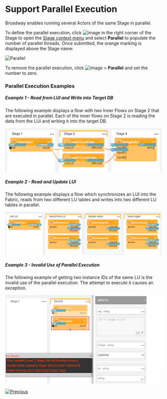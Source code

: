 # Support Parallel Execution

Broadway enables running several Actors of the same Stage in parallel.

To define the parallel execution, click ![image](C:\K2View-Academy\articles\19_Broadway\images\99_19_dots.PNG) in the right corner of the Stage to open the [Stage context menu](18_broadway_flow_window.md#stage-context-menu) and select **Parallel** to populate the number of parallel threads. Once submitted, the orange marking is displayed above the Stage name:

<img src="C:\K2View-Academy\articles\19_Broadway\images\99_19_parallel_01.PNG" alt="Parallel" />

To remove the parallel execution, click ![image](C:\K2View-Academy\articles\19_Broadway\images\99_19_dots.PNG) > **Parallel** and set the number to zero. 

### Parallel Execution Examples

##### Example 1 - Read from LUI and Write into Target DB

The following example displays a flow with two Inner Flows on Stage 2 that are executed in parallel. Each of the inner flows on Stage 2 is reading the data from the LUI and writing it into the target DB.

<img src="images/99_19_parallel_02.PNG" alt="Parallel" />

##### Example 2 - Read and Update LUI

The following example displays a flow which synchronizes an LUI into the Fabric, reads from two different LU tables and writes into two different LU tables in parallel. 

<img src="images/99_19_parallel_03.PNG" alt="Parallel" />

##### Example 3 - Invalid Use of Parallel Execution

The following example of getting two instance IDs of the same LU is the invalid use of the parallel execution. The attempt to execute it causes an exception. 

<img src="images/99_19_parallel_04.PNG" alt="Parallel" />

[![Previous](/articles/images/Previous.png)](29_recovery_point.md)